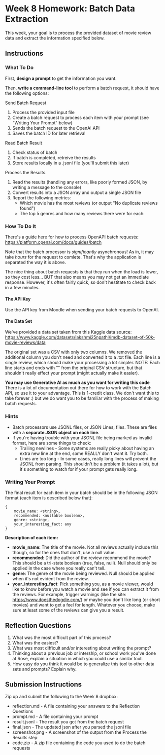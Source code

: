 # Week 8 Homework: Batch Data Extraction

This week, your goal is to process the provided dataset of movie review data and extract the information specified below. 

## Instructions

### What To Do
First, **design a prompt** to get the information you want. 

Then, **write a command-line tool** to perform a batch request, it should have the following options:

Send Batch Request
1. Process the provided input file
2. Create a batch request to process each item with your prompt (see "Writing Your Prompt" below)
3. Sends the batch request to the OpenAI API
4. Saves the batch ID for later retrieval

Read Batch Result
1. Check status of batch
2. If batch is completed, retreive the results
3. Store results locally in a .jsonl file (you'll submit this later)

Process the Results 
1. Read the results (handling any errors, like poorly formed JSON, by writing a message to the console)
2. Convert results into a JSON array and output a single JSON file
3. Report the following metrics:
    * Which movie has the most reviews (or output "No duplicate reviews found")
    * The top 5 genres and how many reviews there were for each


### How To Do It
There's a guide here for how to process OpenAPI batch requests: https://platform.openai.com/docs/guides/batch

Note that the batch processor is _significantly_ asynchronous! As in, it may take _hours_ for the request to comlete. That's why the application is separated the way it is above.

The nice thing about batch requests is that they run when the load is lower, so they cost less... BUT that also means you may not get an immediate response. However, it's often fairly quick, so don't hestitate to check back in a few minutes.

#### The API Key
Use the API key from Moodle when sending your batch requests to OpenAI. 

#### The Data Set
We've provided a data set taken from this Kaggle data source: https://www.kaggle.com/datasets/lakshmi25npathi/imdb-dataset-of-50k-movie-reviews/data 

The original set was a CSV with only two columns. We removed the additional column you don't need and converted it to a .txt file. Each line is a single review, which should make your processing a lot simpler. NOTE: Each line starts and ends with "" from the original CSV structure, but that shouldn't really effect your prompt (might actually make it easier).

**You may use Generative AI as much as you want for writing this code** There is a lot of documentation out there for how to work with the Batch API, so use it to your advantage. This is 1-credit class. We don't want this to take forever :) but we do want you to be familiar with the process of making batch requests.

### Hints
* Batch processors use JSONL files, or JSON Lines, files. These are files with a **separate JSON object on each line**. 
* If you're having trouble with your JSONL file being marked as invalid format, here are some things to check:
    * Trailing newlines - Some systems are really picky about having an extra new line at the end, some REALLY don't want it. Try both.
    * Lines are too long - In some cases, really long lines will prevent the JSONL from parsing. This shouldn't be a problem (it takes a lot), but it's something to watch for if your prompt gets really long.


### Writing Your Prompt

The final result for each item in your batch should be in the following JSON format (each item is described below that):

```
{
    movie_name: <string>,
    recommended: <nullable boolean>,
    genre: <string>,
    your_interesting_fact: any
}
```

**Description of each item:**
* **movie_name**: The title of the movie. Not all reviews actually include this though, so for the ones that don't, use a null value. 
* **recommended**: Did the author of the review recommend the movie? This should be a tri-state boolean (true, false, null). Null should only be applied in the case where you really can't tell.
* **genre**: The genre of the movie being reviewed. Null should be applied when it's not evident from the review. 
* **your_interesting_fact**: Pick something you, as a movie viewer, would like to know before you watch a movie and see if you can extract it from the reviews. For example, trigger warnings (like the site: https://www.doesthedogdie.com/) or maybe you don't like long (or short movies) and want to get a feel for length. Whatever you choose, make sure at least some of the reviews can give you a result. 

## Reflection Questions
1. What was the most difficult part of this process?
1. What was the easiest?
1. What was most difficult and/or interesting about writing the prompt?
1. Thinking about a previous job or intership, or school work you've done at Rose, explain a situation in which you could use a similar tool.
1. How easy do you think it would be to generalize this tool to other data sets and prompts? Explain why.

## Submission Instructions
Zip up and submit the following to the Week 8 dropbox:

* reflection.md - A file containing your answers to the Reflection Questions
* prompt.md - A file containing your prompt
* result.jsonl - The result you got from the batch request
* final.json - The updated json after you parsed the jsonl file
* screenshot.png - A screenshot of the output from the Process the Results step
* code.zip - A zip file containing the code you used to do the batch requests

